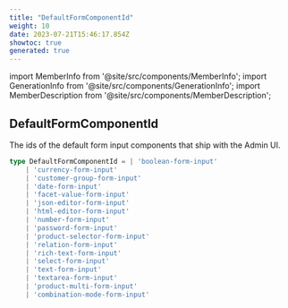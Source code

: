 ```yaml
---
title: "DefaultFormComponentId"
weight: 10
date: 2023-07-21T15:46:17.854Z
showtoc: true
generated: true
---
```

<!-- This file was generated from the Vendure source. Do not modify. Instead, re-run the "docs:build" script -->
import MemberInfo from '@site/src/components/MemberInfo';
import GenerationInfo from '@site/src/components/GenerationInfo';
import MemberDescription from '@site/src/components/MemberDescription';


## DefaultFormComponentId

<GenerationInfo sourceFile="packages/common/src/shared-types.ts" sourceLine="134" packageName="@vendure/common" />

The ids of the default form input components that ship with the
Admin UI.

```ts title="Signature"
type DefaultFormComponentId = | 'boolean-form-input'
    | 'currency-form-input'
    | 'customer-group-form-input'
    | 'date-form-input'
    | 'facet-value-form-input'
    | 'json-editor-form-input'
    | 'html-editor-form-input'
    | 'number-form-input'
    | 'password-form-input'
    | 'product-selector-form-input'
    | 'relation-form-input'
    | 'rich-text-form-input'
    | 'select-form-input'
    | 'text-form-input'
    | 'textarea-form-input'
    | 'product-multi-form-input'
    | 'combination-mode-form-input'
```
